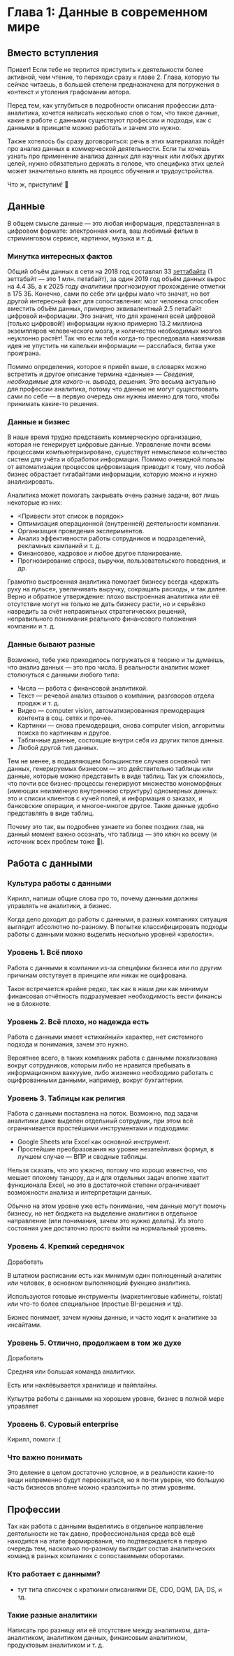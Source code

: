 # Глава 1: Данные в современном мире

## Вместо вступления

Привет! Если тебе не терпится приступить к деятельности более активной, чем чтение, то переходи сразу к главе 2. Глава, которую ты сейчас читаешь, в большей степени предназначена для погружения в контекст и утоления графомании автора.

Перед тем, как углубиться в подробности описания профессии дата-аналитика, хочется написать несколько слов о том, что такое данные, какие в работе с данными существуют профессии и подходы, как с данными в принципе можно работать и зачем это нужно.

Также хотелось бы сразу договориться: речь в этих материалах пойдёт про анализ данных в коммерческой деятельности. Если ты хочешь узнать про применение анализа данных для научных или любых других целей, нужно обязательно держать в голове, что специфика этих целей может значительно влиять на процесс обучения и трудоустройства.

Что ж, приступим! 🎉

## Данные

В общем смысле данные — это любая информация, представленная в цифровом формате: электронная книга, ваш любимый фильм в стриминговом сервисе, картинки, музыка и т. д.

### Минутка интересных фактов

Общий объём данных в сети на 2018 год составлял 33 [зеттабайта](https://ru.wikipedia.org/wiki/%D0%97%D0%B5%D1%82%D1%82%D0%B0%D0%B1%D0%B0%D0%B9%D1%82) (1 зеттабайт — это 1 млн. петабайт), за один 2019 год объём данных вырос на 4.4 ЗБ, а к 2025 году *аналитики* прогнозируют прохождение отметки в 175 ЗБ. Конечно, сами по себе эти цифры мало что значат, но вот другой интересный факт для сопоставления: мозг человека способен вместить объём данных, примерно эквивалентный 2.5 петабайт цифровой информации. Это значит, что для хранения всей цифровой (только цифровой!) информации нужно примерно 13.2 миллиона экземпляров человеческого мозга, и количество необходимых мозгов неуклонно растёт! Так что если тебя когда-то преследовала навязчивая идея не упустить ни капельки информации — расслабься, битва уже проиграна.

Помимо определения, которое я привёл выше, в словарях можно встретить и другое описание термина «данные» — *Сведения, необходимые для какого-н. вывода, решения.* Это весьма актуально для профессии аналитика, потому что данные не могут существовать сами по себе — в первую очередь они нужны именно для того, чтобы принимать какие-то решения.

### Данные и бизнес

В наше время трудно представить коммерческую организацию, которая не генерирует цифровые данные. Управление почти всеми процессами компьютеризировано, существует немыслимое количество систем для учёта и обработки информации. Помимо очевидной пользы от автоматизации процессов цифровизация приводит к тому, что любой бизнес обрастает гигабайтами информации, которую можно и нужно анализировать.

Аналитика может помогать закрывать очень разные задачи, вот лишь некоторые из них:

- <Привести этот список в порядок>
- Оптимизация операционной (внутренней) деятельности компании.
- Организация проведения экспериментов.
- Анализ эффективности работы сотрудников и подразделений, рекламных кампаний и т. д.
- Финансовое, кадровое и любое другое планирование.
- Прогнозирование спроса, выручки, пользовательского поведения, и др.

Грамотно выстроенная аналитика помогает бизнесу всегда «держать руку на пульсе», увеличивать выручку, сокращать расходы, и так далее. Верно и обратное утверждение: плохо выстроенная аналитика или её отсутствие могут не только не дать бизнесу расти, но и серьёзно навредить за счёт неправильных стратегических решений, неправильного понимания реального финансового положения компании и т. д.

### Данные бывают разные

Возможно, тебе уже приходилось погружаться в теорию и ты думаешь, что анализ данных — это про числа. В реальности аналитик может столкнуться с данными любого типа:

- Числа — работа с финансовой аналитикой.
- Текст — речевой анализ отзывов о компании, разговоров отдела продаж и т. д.
- Видео — computer vision, автоматизированная премодерация контента в соц. сетях и прочее.
- Картинки — снова премодерация, снова computer vision, алгоритмы поиска по картинкам и другое.
- Табличные данные, состоящие внутри себя из других типов данных.
- Любой другой тип данных.

Тем не менее, в подавляющем большинстве случаев основной тип данных, генерируемых бизнесом — это действительно таблицы или данные, которые можно представить в виде таблиц. Так уж сложилось, что почти все бизнес-процессы генерируют множество мономорфных (имеющих неизменную внутреннюю структуру) одномерных данных: это и списки клиентов с кучей полей, и информация о заказах, и банковские операции, и многое-многое другое. Такие данные удобно представлять в виде таблиц.

Почему это так, вы подробнее узнаете из более поздних глав, на данный момент важно осознать, что таблица — это ключ ко всему (и источник всех проблем тоже 🙂).

## Работа с данными

### Культура работы с данными

Кирилл, напиши общие слова про то, почему данными должны управлять не аналитики, а бизнес.

Когда дело доходит до работы с данными, в разных компаниях ситуация выглядит абсолютно по-разному. В попытке классифицировать подходы работы с данными можно выделить несколько уровней «зрелости».

### Уровень 1. Всё плохо

Работа с данными в компании из-за специфики бизнеса или по другим причинам отстутвует в принципе или никак не оцифрована.

Такое встречается крайне редко, так как в наши дни как минимум финансовая отчётность подразумевает необходимость вести финансы не в блокноте.

### Уровень 2. Всё плохо, но надежда есть

Работа с данными имеет «стихийный» характер, нет системного подхода и понимания, зачем это нужно.

Вероятнее всего, в таких компаниях работа с данными локализована вокруг сотрудников, которым либо не нравится пребывать в информационном ваккууме, либо жизненно необходимо работать с оцифрованными данными, например, вокруг бухгалтерии.

### Уровень 3. Таблицы как религия

Работа с данными поставлена на поток. Возможно, под задачи аналитики даже выделен отдельный сотрудник, при этом всё ограничивается простейшими инструментами и подходами:

- Google Sheets или Excel как основной инструмент.
- Простейшие преобразования на уровне незатейливых формул, в лучшем случае — ВПР и сводные таблицы.

Нельзя сказать, что это ужасно, потому что хорошо известно, что мешает плохому танцору, да и для отдельных задач вполне хватит функционала Excel, но это в достаточной степени ограничивает возможности анализа и интерпретации данных.

Обычно на этом уровне уже есть понимание, чем данные могут помочь бизнесу, но нет бюджета на выделение аналитики в отдельное направление (или понимания, зачем это нужно делать). Из этого состояния уже достаточно просто выйти на нормальный уровень.

### Уровень 4. Крепкий середнячок

Доработать

В штатном расписании есть как минимум один полноценный аналитик или человек, в основном выполняющий фукнцию аналитика.

Используются готовые инструменты (маркетинговые кабинеты, roistat) или что-то более специальное (простые BI-решения и тд).

Бизнес понимает, зачем нужны данные, и часто ходит к аналитике за инсайтами.

### Уровень 5. Отлично, продолжаем в том же духе

Доработать

Средняя или большая команда аналитики.

Есть или наклёвывается хранилище и пайплайны.

Кульутра работы с данными на хорошем уровне, бизнес в полной мере управляет 

### Уровень 6. Суровый enterprise

Кирилл, помоги :(

### Что важно понимать

Это деление в целом достаточно условное, и в реальности какие-то вещи непременно будут пересекаться, но я почти уверен, что большую часть бизнесов вполне можно «разложить» по этим уровням.

## Профессии

Так как работа с данными выделились в отдельное направление деятельности не так давно, профессиональная среда всё ещё находится на этапе формирования, что подтверждается в первую очередь тем, насколько по-разному выглядит состав аналитических команд в разных компаниях с сопоставимыми оборотами.

### Кто работает с данными?

- тут типа списочек с краткими описаниями DE, CDO, DQM, DA, DS, и тд.

### Такие разные аналитики

Написать про разницу или её отсутствие между аналитиком, дата-аналитиком, аналитиком данных, финансовым аналитиком, продуктовым аналитиком и т. д.